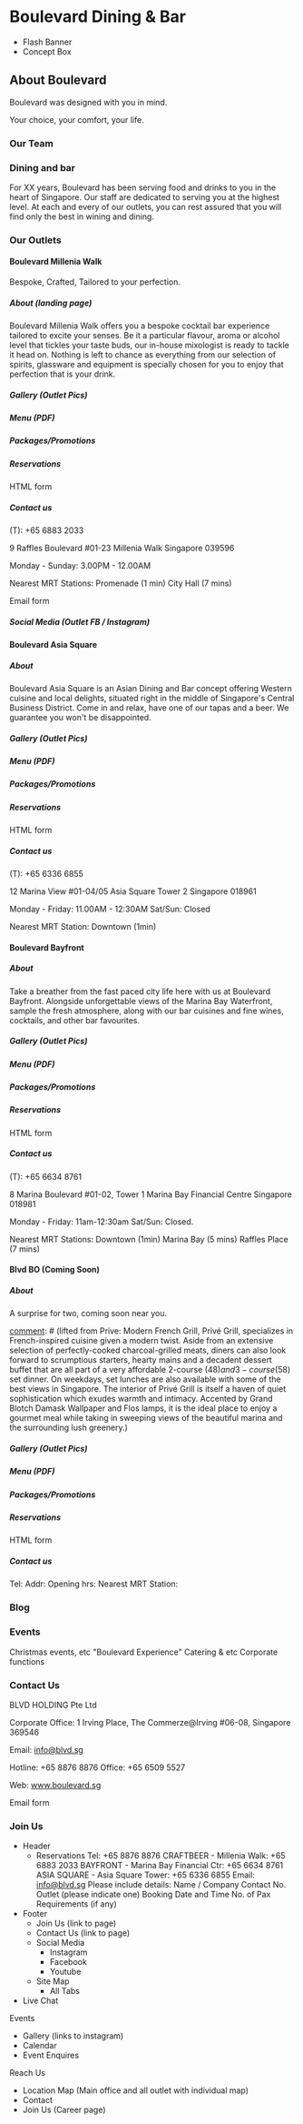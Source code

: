# Boulevard Dining & Bar

[comment]: # (We need pictures)
+ Flash Banner
+ Concept Box

## About Boulevard

Boulevard was designed with you in mind.

Your choice, your comfort, your life.

[comment]: # (What is Boulevard's history? Why was Boulevard formed?)

[comment]: # (Company Mission/Vision/Values)

[comment]: # (Check how long Boulevard has been around)


### Our Team

### Dining and bar

For XX years, Boulevard has been serving <insert adj> food and <insert adj> drinks to you in the heart of Singapore. Our staff are dedicated to serving you at the highest level. At each and every of our outlets, you can rest assured that you will find only the best in wining and dining.

### Our Outlets

[comment]: # (individual websites for each location)

#### Boulevard Millenia Walk
Bespoke, Crafted, Tailored to your perfection.

##### About (landing page)
Boulevard Millenia Walk offers you a bespoke cocktail bar experience tailored to excite your senses. Be it a particular flavour, aroma or alcohol level that tickles your taste buds, our in-house mixologist is ready to tackle it head on. Nothing is left to chance as everything from our selection of spirits, glassware and equipment is specially chosen for you to enjoy that perfection that is your drink.

[comment]: # (photos of food, Mixologist, drinks, cups, environment)

##### Gallery (Outlet Pics)
##### Menu (PDF)
##### Packages/Promotions
##### Reservations
HTML form

##### Contact us
(T): +65 6883 2033

9 Raffles Boulevard #01-23
Millenia Walk
Singapore 039596

Monday - Sunday: 3.00PM - 12.00AM

Nearest MRT Stations:
Promenade (1 min)
City Hall (7 mins)

[comment]: # (imbed google map)

Email form

##### Social Media (Outlet FB / Instagram)

#### Boulevard Asia Square

##### About
Boulevard Asia Square is an Asian Dining and Bar concept offering Western cuisine and local delights, situated right in the middle of Singapore's Central Business District. Come in and relax, have one of our tapas and a beer. We guarantee you won't be disappointed.

##### Gallery (Outlet Pics)
##### Menu (PDF)
##### Packages/Promotions
##### Reservations
HTML form

##### Contact us
(T): +65 6336 6855

12 Marina View #01-04/05
Asia Square Tower 2
Singapore 018961

Monday - Friday: 11.00AM - 12:30AM
Sat/Sun: Closed

Nearest MRT Station:
Downtown (1min)

[comment]: # (imbed google map)

#### Boulevard Bayfront

##### About
Take a breather from the fast paced city life here with us at Boulevard Bayfront. Alongside unforgettable views of the Marina Bay Waterfront, sample the fresh atmosphere, along with our bar cuisines and fine wines, cocktails, and other bar favourites.

##### Gallery (Outlet Pics)
##### Menu (PDF)
##### Packages/Promotions
##### Reservations
HTML form

##### Contact us
  (T): +65 6634 8761

  8 Marina Boulevard #01-02, Tower 1
  Marina Bay Financial Centre
  Singapore 018981


  Monday - Friday: 11am-12:30am
  Sat/Sun: Closed.


  Nearest MRT Stations:
  Downtown (1min)
  Marina Bay (5 mins)
  Raffles Place (7 mins)

[comment]: # (imbed google map)

#### Blvd BO (Coming Soon)

##### About
A surprise for two, coming soon near you.

[comment]: # (lifted from Prive: Modern French Grill, Privé Grill, specializes in French-inspired cuisine given a modern twist. Aside from an extensive selection of perfectly-cooked charcoal-grilled meats, diners can also look forward to scrumptious starters, hearty mains and a decadent dessert buffet that are all part of a very affordable 2-course ($48) and 3-course ($58) set dinner. On weekdays, set lunches are also available with some of the best views in Singapore. The interior of Privé Grill is itself a haven of quiet sophistication which exudes warmth and intimacy. Accented by Grand Blotch Damask Wallpaper and Flos lamps, it is the ideal place to enjoy a gourmet meal while taking in sweeping views of the beautiful marina and the surrounding lush greenery.)

##### Gallery (Outlet Pics)
##### Menu (PDF)
##### Packages/Promotions
##### Reservations
HTML form

##### Contact us
Tel:
Addr:
Opening hrs:
Nearest MRT Station:

[comment]: # (imbed google map)

### Blog
### Events
Christmas events, etc <see blog>
"Boulevard Experience"
Catering & etc
Corporate functions

### Contact Us
BLVD HOLDING Pte Ltd

Corporate Office:
1 Irving Place, The Commerze@Irving
\#06-08, Singapore 369546

Email: info@blvd.sg

Hotline: +65 8876 8876
Office:   +65 6509 5527

Web:     www.boulevard.sg

Email form

[comment]: # (phone and address of the main group office? email of customer support?)

### Join Us

+ Header
   - Reservations
   Tel: \+65 8876 8876
   CRAFTBEER - Millenia Walk: +65 6883 2033
   BAYFRONT - Marina Bay Financial Ctr: +65 6634 8761
   ASIA SQUARE - Asia Square Tower: +65 6336 6855
   Email: info@blvd.sg
   Please include details:
   Name / Company
   Contact No.
   Outlet (please indicate one)
   Booking Date and Time
   No. of Pax
   Requirements (if any)
+ Footer
   - Join Us (link to page)
   - Contact Us (link to page)
   - Social Media
       - Instagram
       - Facebook
       - Youtube
   - Site Map
       - All Tabs
 + Live Chat




Events
 + Gallery (links to instagram)
 + Calendar
 + Event Enquires

Reach Us
 + Location Map (Main office and all outlet with individual map)
 + Contact
 + Join Us (Career page)
